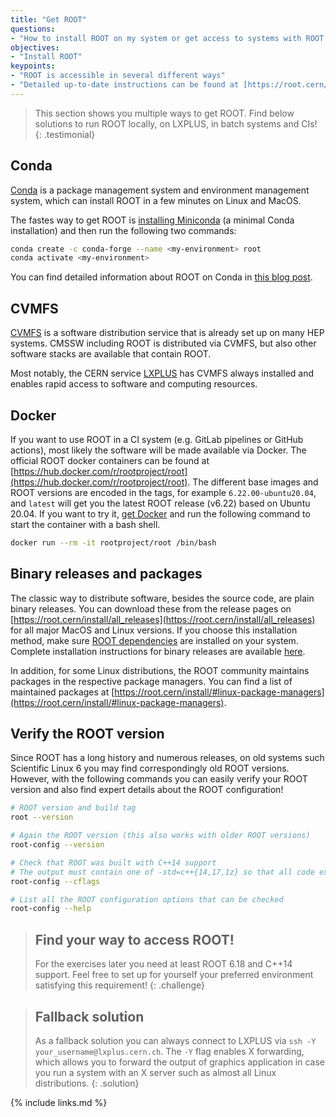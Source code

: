 ```yaml
---
title: "Get ROOT"
questions:
- "How to install ROOT on my system or get access to systems with ROOT pre-installed?"
objectives:
- "Install ROOT"
keypoints:
- "ROOT is accessible in several different ways"
- "Detailed up-to-date instructions can be found at [https://root.cern/install](https://root.cern/install)"
---
```


> This section shows you multiple ways to get ROOT. Find below solutions to run ROOT locally, on LXPLUS, in batch systems and CIs!
{: .testimonial}

## Conda

[Conda](https://docs.conda.io/en/latest/) is a package management system and environment management system, which can install ROOT in a few minutes on Linux and MacOS.

The fastes way to get ROOT is [installing Miniconda](https://docs.conda.io/en/latest/miniconda.html) (a minimal Conda installation) and then run the following two commands:

```bash
conda create -c conda-forge --name <my-environment> root
conda activate <my-environment>
```

You can find detailed information about ROOT on Conda in [this blog post](https://iscinumpy.gitlab.io/post/root-conda/).

## CVMFS

[CVMFS](https://cernvm.cern.ch/portal/filesystem) is a software distribution service that is already set up on many HEP systems. CMSSW including ROOT is distributed via CVMFS, but also other software stacks are available that contain ROOT.

Most notably, the CERN service [LXPLUS](http://information-technology.web.cern.ch/services/lxplus-service) has CVMFS always installed and enables rapid access to software and computing resources.



## Docker

If you want to use ROOT in a CI system (e.g. GitLab pipelines or GitHub actions), most likely the software will be made available via Docker. The official ROOT docker containers can be found at [https://hub.docker.com/r/rootproject/root](https://hub.docker.com/r/rootproject/root). The different base images and ROOT versions are encoded in the tags, for example `6.22.00-ubuntu20.04`, and `latest` will get you the latest ROOT release (v6.22) based on Ubuntu 20.04. If you want to try it, [get Docker](https://docs.docker.com/get-docker/) and run the following command to start the container with a bash shell.

```bash
docker run --rm -it rootproject/root /bin/bash
```

## Binary releases and packages

The classic way to distribute software, besides the source code, are plain binary releases. You can download these from the release pages on [https://root.cern/install/all_releases](https://root.cern/install/all_releases) for all major MacOS and Linux versions. If you choose this installation method, make sure [ROOT dependencies](https://root.cern/install/dependencies) are installed on your system. Complete installation instructions for binary releases are available [here](https://root.cern/install/#download-a-pre-compiled-binary-distribution).

In addition, for some Linux distributions, the ROOT community maintains packages in the respective package managers. You can find a list of maintained packages at [https://root.cern/install/#linux-package-managers](https://root.cern/install/#linux-package-managers).

## Verify the ROOT version

Since ROOT has a long history and numerous releases, on old systems such Scientific Linux 6 you may find correspondingly old ROOT versions. However, with the following commands you can easily verify your ROOT version and also find expert details about the ROOT configuration!

```bash
# ROOT version and build tag
root --version

# Again the ROOT version (this also works with older ROOT versions)
root-config --version

# Check that ROOT was built with C++14 support
# The output must contain one of -std=c++{14,17,1z} so that all code examples of this lesson run!
root-config --cflags

# List all the ROOT configuration options that can be checked
root-config --help
```

> ## Find your way to access ROOT!
> For the exercises later you need at least ROOT 6.18 and C++14 support. Feel free to set up for yourself your preferred environment satisfying this requirement!
{: .challenge}


> ## Fallback solution
> As a fallback solution you can always connect to LXPLUS via `ssh -Y your_username@lxplus.cern.ch`. The `-Y` flag enables X forwarding, which allows you to forward the output of graphics application in case you run a system with an X server such as almost all Linux distributions.
{: .solution}

{% include links.md %}
